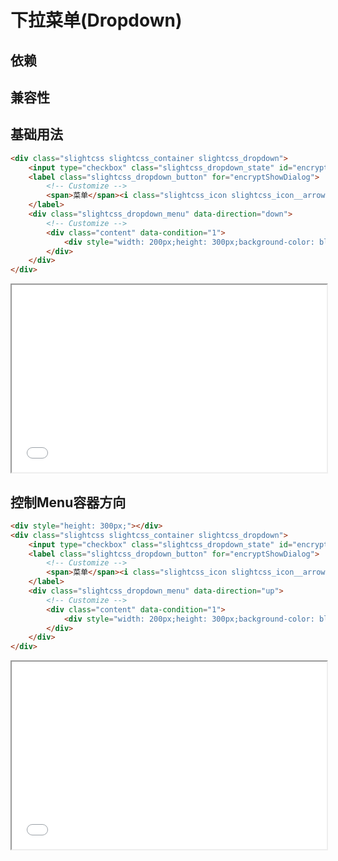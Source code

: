 # 下拉菜单(Dropdown)

## 依赖

## 兼容性

## 基础用法

```html
<div class="slightcss slightcss_container slightcss_dropdown">
    <input type="checkbox" class="slightcss_dropdown_state" id="encryptShowDialog" />
    <label class="slightcss_dropdown_button" for="encryptShowDialog">
    	<!-- Customize -->
    	<span>菜单</span><i class="slightcss_icon slightcss_icon__arrow"></i>
    </label>
    <div class="slightcss_dropdown_menu" data-direction="down">
    	<!-- Customize -->
        <div class="content" data-condition="1">
            <div style="width: 200px;height: 300px;background-color: blue;">1</div>
        </div>
    </div>
</div>
```

<iframe style="width:100%;min-height:300px;" src="/_demo/dropdown/basic.html"></iframe>

## 控制Menu容器方向

```html
<div style="height: 300px;"></div>
<div class="slightcss slightcss_container slightcss_dropdown">
    <input type="checkbox" class="slightcss_dropdown_state" id="encryptShowDialog" />
    <label class="slightcss_dropdown_button" for="encryptShowDialog">
    	<!-- Customize -->
    	<span>菜单</span><i class="slightcss_icon slightcss_icon__arrow"></i>
    </label>
    <div class="slightcss_dropdown_menu" data-direction="up">
    	<!-- Customize -->
        <div class="content" data-condition="1">
            <div style="width: 200px;height: 300px;background-color: blue;">1</div>
        </div>
    </div>
</div>
```

<iframe style="width:100%;min-height:300px;" src="/_demo/dropdown/direction.html"></iframe>